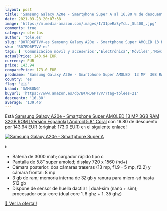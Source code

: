 ```yaml
---
layout: post
title: 'Samsung Galaxy A20e - Smartphone Super A al 16.80 % de descuento'
date: 2021-03-28 20:07:38
image: 'https://m.media-amazon.com/images/I/31peRaSyYcL._SL400_.jpg'
comments: true
category: ofertas
author: 'tole.es'
slug: 'B07RD6PTVV-es Samsung Galaxy A20e - Smartphone Super AMOLED 13 MP 3GB...'
sku: 'B07RD6PTVV-es'
tags: [ 'Comunicación móvil y accesorios','Electrónica','Móviles','Móviles y smartphones libres','android','samsung', ]
actualPrice: 143.94 EUR
currency: EUR
price: 143.94
comparePrice: 173.0 EUR
prodname: 'Samsung Galaxy A20e - Smartphone Super AMOLED  13 MP  3GB RAM  32GB ROM  [Versión Española]  Android  5.8"  Coral'
country: 'es'
flag: '🇪🇸'
brand: 'SAMSUNG'
buyurl: 'https://www.amazon.es/dp/B07RD6PTVV/?tag=tolees-21'
descuento: '16.80'
average: '139.46'
---
```


Está [Samsung Galaxy A20e - Smartphone Super AMOLED  13 MP  3GB RAM  32GB ROM  [Versión Española]  Android  5.8"  Coral](https://www.amazon.es/dp/B07RD6PTVV/?tag=tolees-21) con 16.80 de descuento por 143.94 EUR (original: 173.0 EUR) en el siguiente enlace!

[![Samsung Galaxy A20e - Smartphone Super A](https://m.media-amazon.com/images/I/31peRaSyYcL._SL400_.jpg)](https://www.amazon.es/dp/B07RD6PTVV/?tag=tolees-21)

ℹ️:

- Batería de 3000 mah; cargador rápido tipo c
- Pantalla de 5.8” super amoled; display 720 x 1560 (hd+)
- Cámara posterior: dos cámaras traseras (13 mp, f1.9 - 5 mp, f2.2) y cámara frontal: 8 mp
- 3 gb de ram; memoria interna de 32 gb y ranura para micro-sd hasta 512 gb
- Dispone de sensor de huella dactilar | dual-sim (nano + sim); procesador octa-core (dual core 1. 6 ghz + 1. 35 ghz)

[🛒 Ver la oferta!!](https://www.amazon.es/dp/B07RD6PTVV/?tag=tolees-21)
